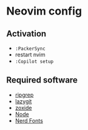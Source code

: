 # Neovim config

## Activation

-   `:PackerSync`
-   restart nvim
-   `:Copilot setup`

## Required software

-   [ripgrep](https://github.com/BurntSushi/ripgrep)
-   [lazygit](https://github.com/jesseduffield/lazygit)
-   [zoxide](https://github.com/ajeetdsouza/zoxide)
-   [Node](https://nodejs.org)
-   [Nerd Fonts](https://www.nerdfonts.com/font-downloads)
